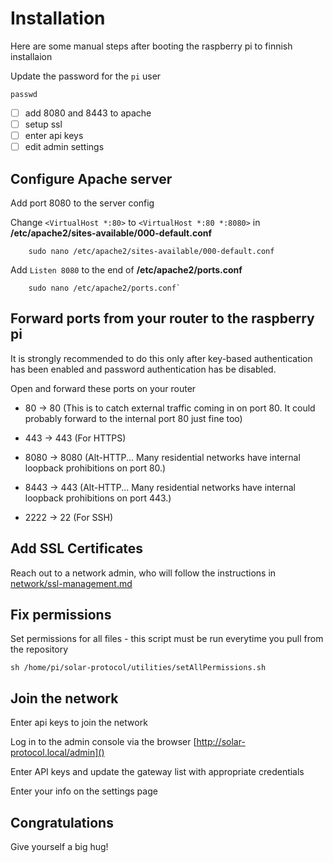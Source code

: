 # Installation

Here are some manual steps after booting the raspberry pi to finnish installaion

Update the password for the `pi` user

    passwd

- [ ] add 8080 and 8443 to apache
- [ ] setup ssl
- [ ] enter api keys
- [ ] edit admin settings

## Configure Apache server

Add port 8080 to the server config

Change `<VirtualHost *:80>` to `<VirtualHost *:80 *:8080>` in **/etc/apache2/sites-available/000-default.conf**

		sudo nano /etc/apache2/sites-available/000-default.conf

Add `Listen 8080` to the end of **/etc/apache2/ports.conf**

		sudo nano /etc/apache2/ports.conf`

## Forward ports from your router to the raspberry pi

It is strongly recommended to do this only after key-based authentication has been enabled and password authentication has be disabled.

Open and forward these ports on your router

* 80 -> 80 (This is to catch external traffic coming in on port 80. It could probably forward to the internal port 80 just fine too)
* 443 -> 443 (For HTTPS)

* 8080 -> 8080 (Alt-HTTP... Many residential networks have internal loopback prohibitions on port 80.)
* 8443 -> 443 (Alt-HTTP... Many residential networks have internal loopback prohibitions on port 443.)
* 2222 -> 22 (For SSH)

## Add SSL Certificates

Reach out to a network admin, who will follow the instructions in [network/ssl-management.md]()

## Fix permissions

Set permissions for all files - this script must be run everytime you pull from the repository

    sh /home/pi/solar-protocol/utilities/setAllPermissions.sh

## Join the network

Enter api keys to join the network 

Log in to the admin console via the browser [http://solar-protocol.local/admin]()

Enter API keys and update the gateway list with appropriate credentials

Enter your info on the settings page

## Congratulations

Give yourself a big hug!
